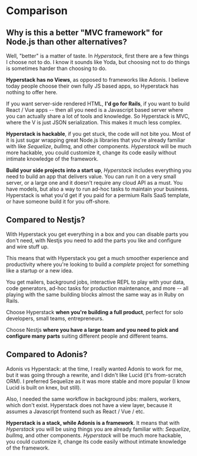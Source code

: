 # Comparison

## Why is this a better "MVC framework" for Node.js than other alternatives?

Well, "better" is a matter of taste. In _Hyperstack_, first there are a few things I choose not to do. I know it sounds like Yoda, but choosing not to do things is sometimes harder than choosing to do.

**Hyperstack has no Views**, as opposed to frameworks like Adonis. I believe today people choose their own fully JS based apps, so Hyperstack has nothing to offer here. 

If you want server-side rendered HTML, **I'd go for Rails**, if you want to build React / Vue apps -- then all you need is a Javascript based server where you can actually share a lot of tools and knowledge. So Hyperstack is MVC, where the V is just JSON serialization. This makes it much less complex.


**Hyperstack is hackable**, if you get stuck, the code will not bite you. Most of it is just sugar wrapping great Node.js libraries that you're already familiar with like _Sequelize_, _bullmq_, and other components. _Hyperstack_ will be much more hackable, you could customize it, change its code easily without intimate knowledge of the framework.

**Build your side projects into a start up**, _Hyperstack_ includes everything you need to build an app that delivers value. You can run it on a very small server, or a large one and it doesn't require any cloud API as a must. You have models, but also a way to run ad-hoc tasks to maintain your business. Hyperstack is what you'd get if you paid for a permium Rails SaaS template, or have someone build it for you off-shore.


## Compared to Nestjs?

With Hyperstack you get everything in a box and you can disable parts you don't need, with Nestjs you need to add the parts you like and configure and wire stuff up.

This means that with Hyperstack you get a much smoother experience and productivity where you're looking to build a *complete* project for something like a startup or a new idea.

You get mailers, background jobs, interactive REPL to play with your data, code generators, ad-hoc tasks for production maintenance, and more -- all playing with the same building blocks almost the same way as in Ruby on Rails.

Choose Hyperstack **when you're building a full product**, perfect for solo developers, small teams, entrepreneurs.

Choose Nestjs **where you have a large team and you need to pick and configure many parts** suiting different people and different teams.

## Compared to Adonis?

Adonis vs Hyperstack: at the time, I really wanted Adonis to work for me, but it was going through a rewrite, and I didn't like Lucid (it's from-scratch ORM). I preferred Sequelize as it was more stable and more popular (I know Lucid is built on knex, but still). 

Also, I needed the same workflow in background jobs: mailers, workers, which don't exist. Hyperstack does not have a view layer, because it assumes a Javascript frontend such as React / Vue / etc.

**Hyperstack is a stack, while Adonis is a framework**. It means that with _Hyperstack_ you will be using things you are already familiar with: _Sequelize_, _bullmq_, and other components. _Hyperstack_ will be much more hackable, you could customize it, change its code easily without intimate knowledge of the framework.

